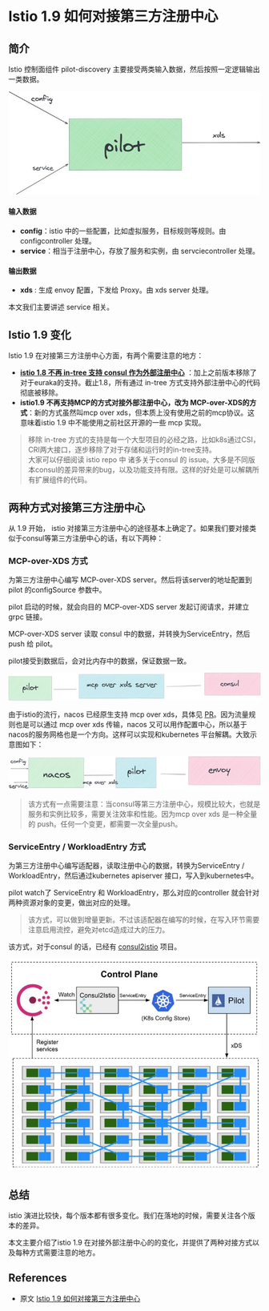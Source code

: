 # Istio 1.9 如何对接第三方注册中心

## 简介

Istio 控制面组件 pilot-discovery 主要接受两类输入数据，然后按照一定逻辑输出一类数据。

![](<../.gitbook/assets/image (7) (1).png>)

#### 输入数据

* **config**：istio 中的一些配置，比如虚拟服务，目标规则等规则。由 configcontroller 处理。
* **service**：相当于注册中心，存放了服务和实例，由 servciecontroller 处理。

#### 输出数据

* **xds** : 生成 envoy 配置，下发给 Proxy。由 xds server 处理。

本文我们主要讲述 service 相关。

## Istio 1.9 变化

Istio 1.9 在对接第三方注册中心方面，有两个需要注意的地方：

* [**istio 1.8 不再 in-tree 支持 consul 作为外部注册中心**](https://link.zhihu.com/?target=https%3A//github.com/istio/istio/pull/25521) ：加上之前版本移除了对于euraka的支持。截止1.8，所有通过 in-tree 方式支持外部注册中心的代码彻底被移除。
* **istio1.9 不再支持MCP的方式对接外部注册中心，改为 MCP-over-XDS的方式**：新的方式虽然叫mcp over xds，但本质上没有使用之前的mcp协议。这意味着istio 1.9 中不能使用之前社区开源的一些 mcp 实现。

> 移除 in-tree 方式的支持是每一个大型项目的必经之路，比如k8s通过CSI，CRI两大接口，逐步移除了对于存储和运行时的in-tree支持。\
> 大家可以仔细阅读 istio repo 中 诸多关于consul 的 issue。大多是不同版本consul的差异带来的bug，以及功能支持有限。这样的好处是可以解耦所有扩展组件的代码。

## 两种方式对接第三方注册中心

从 1.9 开始， istio 对接第三方注册中心的途径基本上确定了。如果我们要对接类似于consul等第三方注册中心的话，有以下两种：

### MCP-over-XDS 方式

为第三方注册中心编写 MCP-over-XDS server。然后将该server的地址配置到pilot 的configSource 参数中。

pilot 启动的时候，就会向目的 MCP-over-XDS server 发起订阅请求，并建立 grpc 链接。

MCP-over-XDS server 读取 consul 中的数据，并转换为ServiceEntry，然后 push 给 pilot。

pilot接受到数据后，会对比内存中的数据，保证数据一致。

![](<../.gitbook/assets/image (19).png>)

由于istio的流行，nacos 已经原生支持 mcp over xds，具体见 [PR](https://link.zhihu.com/?target=https%3A//github.com/alibaba/nacos/pull/5124)。因为流量规则也是可以通过 mcp over xds 传输，nacos 又可以用作配置中心，所以基于nacos的服务网格也是一个方向。这样可以实现和kubernetes 平台解耦。大致示意图如下：

![](<../.gitbook/assets/image (72).png>)

> 该方式有一点需要注意：当consul等第三方注册中心，规模比较大，也就是服务和实例比较多，需要关注效率和性能。因为mcp over xds 是一种全量的 push。任何一个变更，都需要一次全量push。

### ServiceEntry / WorkloadEntry 方式

为第三方注册中心编写适配器，读取注册中心的数据，转换为ServiceEntry / WorkloadEntry，然后通过kubernetes apiserver 接口，写入到kubernetes中。

pilot watch了 ServiceEntry 和 WorkloadEntry，那么对应的controller 就会针对两种资源对象的变更，做出对应的处理。

> 该方式，可以做到增量更新。不过该适配器在编写的时候，在写入环节需要注意启用流控，避免对etcd造成过大的压力。

该方式，对于consul 的话，已经有 [consul2istio](https://link.zhihu.com/?target=https%3A//github.com/aeraki-framework/consul2istio) 项目。

![](<../.gitbook/assets/image (25).png>)

## 总结

istio 演进比较快，每个版本都有很多变化。我们在落地的时候，需要关注各个版本的差异。

本文主要介绍了istio 1.9 在对接外部注册中心的的变化，并提供了两种对接方式以及每种方式需要注意的地方。



## References

* 原文 [Istio 1.9 如何对接第三方注册中心](https://zhuanlan.zhihu.com/p/371085990)
